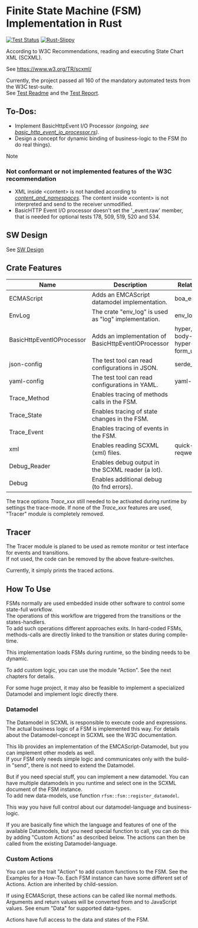 # Finite State Machine (FSM) Implementation in Rust

[![Test Status](https://github.com/BWeng20/rFSM/actions/workflows/rust.yml/badge.svg)](https://github.com/BWeng20/rFSM/actions/workflows/rust.yml) [![Rust-Slippy](https://github.com/BWeng20/rFSM/actions/workflows/rust-clippy.yml/badge.svg)](https://github.com/BWeng20/rFSM/actions/workflows/rust-clippy.yml)

According to W3C Recommendations, reading and executing State Chart XML (SCXML).

See https://www.w3.org/TR/scxml/

Currently, the project passed all 160 of the mandatory automated tests from the W3C test-suite.<br/>
See [Test Readme](test/w3c/README.md) and the [Test Report](test/w3c/REPORT.MD).

## To-Dos:

+ Implement BasicHttpEvent I/O Processor _(ongoing, see [basic_http_event_io_processor.rs](src/basic_http_event_io_processor.rs))_.
+ Design a concept for dynamic binding of business-logic to the FSM (to do real things). 


> [!NOTE]
> ### Not conformant or not implemented features of the W3C recommendation
> 
> + XML inside &lt;content> is not handled according to _[content_and_namespaces](doc/W3C_SCXML_2024_07_13/index.html#content_and_namespaces)_. The content inside &lt;content> is not
>  interpreted and send to the receiver unmodified.
> + BasicHTTP Event I/O processor doesn't set the '_event.raw' member, that is needed for optional 
>   tests 178, 509, 519, 520 and 534.

## SW Design

See [SW Design](SW_Design.md)

## Crate Features

| Name                      | Description                                          | Related crates                                            |
|---------------------------|------------------------------------------------------|-----------------------------------------------------------|
| ECMAScript                | Adds an EMCAScript datamodel implementation.         | boa_engine                                                |
| EnvLog                    | The crate "env_log" is used as "log" implementation. | env_log                                                   |
| BasicHttpEventIOProcessor | Adds an implementation of BasicHttpEventIOProcessor  | hyper, http-body-util, hyper-util, tokio, form_urlencoded |
| json-config               | The test tool can read configurations in JSON.       | serde_json                                                |
| yaml-config               | The test tool can read configurations in YAML.       | yaml-rust                                                 |
| Trace_Method              | Enables tracing of methods calls in the FSM.         |                                                           |
| Trace_State               | Enables tracing of state changes in the FSM.         |                                                           |
| Trace_Event               | Enables tracing of events in the FSM.                |                                                           |
| xml                       | Enables reading SCXML (xml) files.                   | quick-xml, reqwest                                        |
| Debug_Reader              | Enables debug output in the SCXML reader (a lot).    |                                                           |
| Debug                     | Enables additional debug (to fnd errors).            |                                                           |

The trace options <i>Trace_xxx</i> still needed to be activated during runtime by settings the trace-mode.
If none of the <i>Trace_xxx</i> features are used, "Tracer" module is completely removed.

## Tracer

The Tracer module is planed to be used as remote monitor or test interface for events and transitions.<br/>
If not used, the code can be removed by the above feature-switches.

Currently, it simply prints the traced actions. 

## How To Use

FSMs normally are used embedded inside other software to control some state-full workflow.<br/> 
The operations of this workflow are triggered from the transitions or the states-handlers.  
To add such operations different approaches exits. In hard-coded FSMs, methods-calls are directly
linked to the transition or states during compile-time.<br/>

This implementation loads FSMs during runtime, so the binding needs to be dynamic.<br/> 

To add custom logic, you can use the module "Action". See the next chapters for details.<br/>

For some huge project, it may also be feasible to implement a specialized Datamodel and implement logic directly there.<br/>


### Datamodel

The Datamodel in SCXML is responsible to execute code and expressions. The actual business logic of a FSM is implemented this way. 
For details about the Datamodel-concept in SCXML see the W3C documentation.<br/>

This lib provides an implementation of the EMCAScript-Datamodel, but you can implement other models as well.<br/>
If your FSM only needs simple logic and communicates only with the build-in "send", there is not need to extend the Datamodel.

But if you need special stuff, you can implement a new datamodel. You can have multiple datamodels in you runtime and select one in the SCXML document of the FSM instance.<br/>
To add new data-models, use function `rfsm::fsm::register_datamodel`.

This way you have full control about our datamodel-language and business-logic.

If you are basically fine which the language and features of one of the available Datamodels, but you need special function to call, you can do this by adding "Custom Actions" as described below. 
The actions can then be called from the existing Datamodel-language.


### Custom Actions

You can use the trait "Action" to add custom functions to the FSM. See the Examples for a How-To.
Each FSM instance can have some different set of Actions. Action are inherited by child-session.

If using ECMAScript, these actions can be called like normal methods. Arguments and return values will be converted 
from and to JavaScript values. See enum "Data" for supported data-types.

Actions have full access to the data and states of the FSM.
